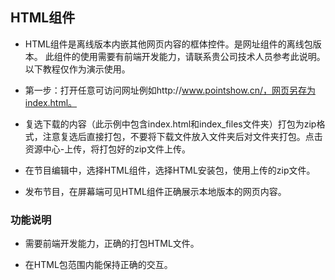 ## HTML组件
* HTML组件是离线版本内嵌其他网页内容的框体控件。是网址组件的离线包版本。
此组件的使用需要有前端开发能力，请联系贵公司技术人员参考此说明。以下教程仅作为演示使用。

* 第一步：打开任意可访问网址例如http://www.pointshow.cn/，网页另存为index.html。

* 复选下载的内容（此示例中包含index.html和index_files文件夹）打包为zip格式，注意复选后直接打包，不要将下载文件放入文件夹后对文件夹打包。点击资源中心-上传，将打包好的zip文件上传。

* 在节目编辑中，选择HTML组件，选择HTML安装包，使用上传的zip文件。

* 发布节目，在屏幕端可见HTML组件正确展示本地版本的网页内容。

### 功能说明

* 需要前端开发能力，正确的打包HTML文件。

* 在HTML包范围内能保持正确的交互。
